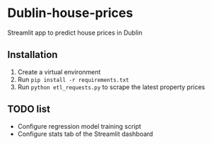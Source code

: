 # Dublin-house-prices
Streamlit app to predict house prices in Dublin

## Installation
1. Create a virtual environment
2. Run `pip install -r requirements.txt`
3. Run `python etl_requests.py` to scrape the latest property prices

## TODO list
* Configure regression model training script
* Configure stats tab of the Streamlit dashboard
